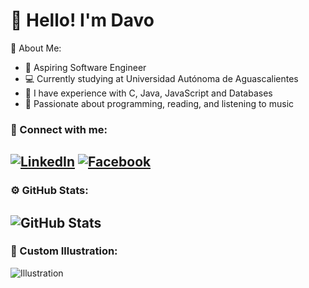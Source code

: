 # 👋 Hello! I'm Davo
🌱 About Me:
- 🎯 Aspiring Software Engineer
- 💻 Currently studying at Universidad Autónoma de Aguascalientes
- 🔧 I have experience with C, Java, JavaScript and Databases
- 🎨 Passionate about programming, reading, and listening to music


### 📱 Connect with me:
[![LinkedIn](https://img.shields.io/badge/LinkedIn-blue?style=flat-square&logo=linkedin&logoColor=white)](https://www.linkedin.com/in/tu-perfil) 
[![Facebook](https://img.shields.io/badge/Facebook-blue?style=flat-square&logo=facebook&logoColor=white)](https://www.instagram.com/tu-perfil) 
---
### ⚙️ GitHub Stats:
![GitHub Stats](https://github-readme-stats.vercel.app/api?username=tu-usuario&show_icons=true&theme=radical)
---
### 🎨 Custom Illustration:
![Illustration](https://via.placeholder.com/600x200) <!-- Cambia esto con tu ilustración -->
